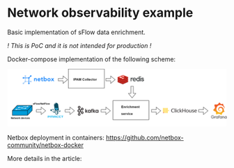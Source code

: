 # Network observability example

Basic implementation of sFlow data enrichment.

*! This is PoC and it is not intended for production !*

Docker-compose implementation of the following scheme:

![alt text](./img.png)

Netbox deployment in containers: https://github.com/netbox-community/netbox-docker

More details in the article:
